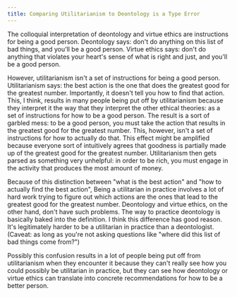 ```yaml
---
title: Comparing Utilitarianism to Deontology is a Type Error
---
```


The colloquial interpretation of deontology and virtue ethics are instructions for being a good person. Deontology says: don't do anything on this list of bad things, and you'll be a good person. Virtue ethics says: don't do anything that violates your heart's sense of what is right and just, and you'll be a good person.

However, utilitarianism isn't a set of instructions for being a good person. Utilitarianism says: the best action is the one that does the greatest good for the greatest number. Importantly, it doesn't tell you how to find that action. This, I think, results in many people being put off by utilitarianism because they interpret it the way that they interpret the other ethical theories: as a set of instructions for how to be a good person. The result is a sort of garbled mess: to be a good person, you must take the action that results in the greatest good for the greatest number. This, however, isn't a set of instructions for how to actually do that. This effect might be amplified because everyone sort of intuitively agrees that goodness is partially made up of the greatest good for the greatest number. Utilitarianism then gets parsed as something very unhelpful: in order to be rich, you must engage in the activity that produces the most amount of money.

Because of this distinction between "what is the best action" and "how to actually find the best action", Being a utilitarian in practice involves a lot of hard work trying to figure out which actions are the ones that lead to the greatest good for the greatest number. Deontology and virtue ethics, on the other hand, don't have such problems. The way to practice deontology is basically baked into the definition. I think this difference has good reason. It's legitimately harder to be a utilitarian in practice than a deontologist. (Caveat: as long as you're not asking questions like "where did this list of bad things come from?") 

Possibly this confusion results in a lot of people being put off from utilitarianism when they encounter it because they can't really see how you could possibly be utilitarian in practice, but they can see how deontology or virtue ethics can translate into concrete recommendations for how to be a better person. 
